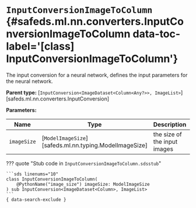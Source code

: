 [//]: # (DO NOT EDIT THIS FILE DIRECTLY. Instead, edit the corresponding stub file and execute `npm run docs:api`.)

# <code class="doc-symbol doc-symbol-class"></code> `InputConversionImageToColumn` {#safeds.ml.nn.converters.InputConversionImageToColumn data-toc-label='[class] InputConversionImageToColumn'}

The input conversion for a neural network, defines the input parameters for the neural network.

**Parent type:** [`InputConversion<ImageDataset<Column<Any?>>, ImageList>`][safeds.ml.nn.converters.InputConversion]

**Parameters:**

| Name | Type | Description | Default |
|------|------|-------------|---------|
| `imageSize` | [`ModelImageSize`][safeds.ml.nn.typing.ModelImageSize] | the size of the input images | - |

??? quote "Stub code in `InputConversionImageToColumn.sdsstub`"

    ```sds linenums="10"
    class InputConversionImageToColumn(
        @PythonName("image_size") imageSize: ModelImageSize
    ) sub InputConversion<ImageDataset<Column>, ImageList>
    ```
    { data-search-exclude }

